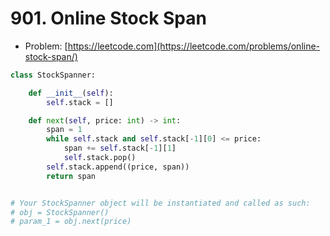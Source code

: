 # 901. Online Stock Span

- Problem: [https://leetcode.com](https://leetcode.com/problems/online-stock-span/)

```python
class StockSpanner:

    def __init__(self):
        self.stack = []

    def next(self, price: int) -> int:
        span = 1
        while self.stack and self.stack[-1][0] <= price:
            span += self.stack[-1][1]
            self.stack.pop()
        self.stack.append((price, span))
        return span


# Your StockSpanner object will be instantiated and called as such:
# obj = StockSpanner()
# param_1 = obj.next(price)
```